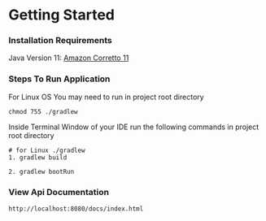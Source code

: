 # Getting Started

### Installation Requirements

Java Version 11: [Amazon Corretto 11](https://docs.aws.amazon.com/corretto/latest/corretto-11-ug/generic-linux-install.html)


### Steps To Run Application

For Linux OS You may need to run in project root directory

    chmod 755 ./gradlew

Inside Terminal Window of your IDE run the following commands in project root directory

    # for Linux ./gradlew
    1. gradlew build 

    2. gradlew bootRun

### View Api Documentation

    http://localhost:8080/docs/index.html
